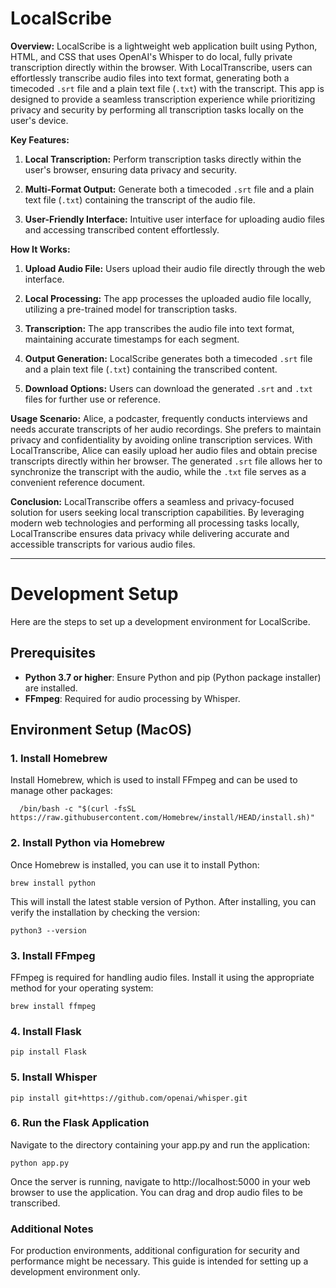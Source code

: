 # LocalScribe

**Overview:**
LocalScribe is a lightweight web application built using Python, HTML, and CSS that uses OpenAI's Whisper to do local, fully private transcription directly within the browser. With LocalTranscribe, users can effortlessly transcribe audio files into text format, generating both a timecoded `.srt` file and a plain text file (`.txt`) with the transcript. This app is designed to provide a seamless transcription experience while prioritizing privacy and security by performing all transcription tasks locally on the user's device.

**Key Features:**
1. **Local Transcription:** Perform transcription tasks directly within the user's browser, ensuring data privacy and security.
  
2. **Multi-Format Output:** Generate both a timecoded `.srt` file and a plain text file (`.txt`) containing the transcript of the audio file.
  
3. **User-Friendly Interface:** Intuitive user interface for uploading audio files and accessing transcribed content effortlessly.

**How It Works:**
1. **Upload Audio File:** Users upload their audio file directly through the web interface.
  
2. **Local Processing:** The app processes the uploaded audio file locally, utilizing a pre-trained model for transcription tasks.
  
3. **Transcription:** The app transcribes the audio file into text format, maintaining accurate timestamps for each segment.
  
4. **Output Generation:** LocalScribe generates both a timecoded `.srt` file and a plain text file (`.txt`) containing the transcribed content.
  
5. **Download Options:** Users can download the generated `.srt` and `.txt` files for further use or reference.

**Usage Scenario:**
Alice, a podcaster, frequently conducts interviews and needs accurate transcripts of her audio recordings. She prefers to maintain privacy and confidentiality by avoiding online transcription services. With LocalTranscribe, Alice can easily upload her audio files and obtain precise transcripts directly within her browser. The generated `.srt` file allows her to synchronize the transcript with the audio, while the `.txt` file serves as a convenient reference document.

**Conclusion:**
LocalTranscribe offers a seamless and privacy-focused solution for users seeking local transcription capabilities. By leveraging modern web technologies and performing all processing tasks locally, LocalTranscribe ensures data privacy while delivering accurate and accessible transcripts for various audio files.

***
# Development Setup

Here are the steps to set up a development environment for LocalScribe.

## Prerequisites

- **Python 3.7 or higher**: Ensure Python and pip (Python package installer) are installed.
- **FFmpeg**: Required for audio processing by Whisper.

## Environment Setup (MacOS)

### 1. Install Homebrew
Install Homebrew, which is used to install FFmpeg and can be used to manage other packages:
```
  /bin/bash -c "$(curl -fsSL https://raw.githubusercontent.com/Homebrew/install/HEAD/install.sh)"
```
  
### 2. Install Python via Homebrew
Once Homebrew is installed, you can use it to install Python:
```
brew install python
```
This will install the latest stable version of Python. After installing, you can verify the installation by checking the version:
```
python3 --version
```

### 3. Install FFmpeg
FFmpeg is required for handling audio files. Install it using the appropriate method for your operating system:
```
brew install ffmpeg
```

### 4. Install Flask
```
pip install Flask
```

### 5. Install Whisper
```
pip install git+https://github.com/openai/whisper.git
```

### 6. Run the Flask Application

Navigate to the directory containing your app.py and run the application:
```
python app.py
```
Once the server is running, navigate to http://localhost:5000 in your web browser to use the application. You can drag and drop audio files to be transcribed.

### Additional Notes
For production environments, additional configuration for security and performance might be necessary. This guide is intended for setting up a development environment only.
